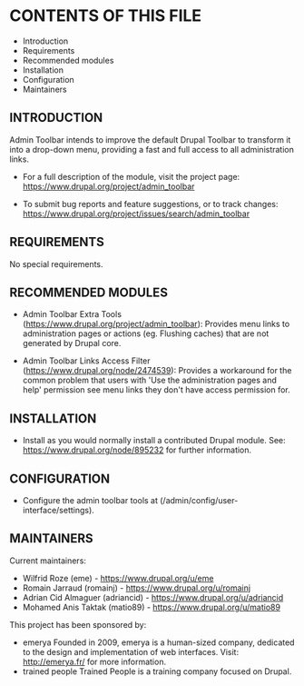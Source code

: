 # CONTENTS OF THIS FILE

  - Introduction
  - Requirements
  - Recommended modules
  - Installation
  - Configuration
  - Maintainers


## INTRODUCTION

Admin Toolbar intends to improve the default Drupal Toolbar to transform it into
a drop-down menu, providing a fast and full access to all administration links.

 * For a full description of the module, visit the project page:
   https://www.drupal.org/project/admin_toolbar

 * To submit bug reports and feature suggestions, or to track changes:
   https://www.drupal.org/project/issues/search/admin_toolbar


## REQUIREMENTS

No special requirements.

## RECOMMENDED MODULES

 * Admin Toolbar Extra Tools (https://www.drupal.org/project/admin_toolbar):
   Provides menu links to administration pages or actions (eg. Flushing caches)
   that are not generated by Drupal core.

 * Admin Toolbar Links Access Filter (https://www.drupal.org/node/2474539):
   Provides a workaround for the common problem that users with
   'Use the administration pages and help' permission see menu links they don't
   have access permission for.

## INSTALLATION

 * Install as you would normally install a contributed Drupal module.
   See: https://www.drupal.org/node/895232 for further information.


## CONFIGURATION

 * Configure the admin toolbar tools at (/admin/config/user-interface/settings).

## MAINTAINERS

Current maintainers:
 * Wilfrid Roze (eme) - https://www.drupal.org/u/eme
 * Romain Jarraud (romainj) - https://www.drupal.org/u/romainj
 * Adrian Cid Almaguer (adriancid) - https://www.drupal.org/u/adriancid
 * Mohamed Anis Taktak (matio89) - https://www.drupal.org/u/matio89

This project has been sponsored by:
 * emerya
   Founded in 2009, emerya is a human-sized company, dedicated to the design and
   implementation of web interfaces. Visit: http://emerya.fr/ for more
   information.
 * trained people
    Trained People is a training company focused on Drupal.
